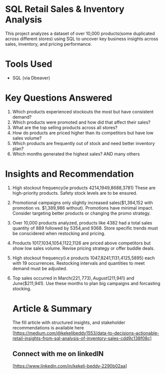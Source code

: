 # SQL Retail Sales & Inventory Analysis
This project analyzes a dataset of over 10,000 products(some duplicated across different stores) using SQL to uncover key 
business insights across sales, inventory, and pricing performance.

# Tools Used
- SQL (via Dbeaver)

# Key Questions Answered
1. Which products experienced stockouts the most but have consistent demand?
2. Which products were promoted and how did that affect their sales?
3. What are the top selling products across all stores?
4. How do products are priced higher than its competitors but have low sales volume?
5. Which products are frequently out of stock and need better inventory plan?
6. Which months generated the highest sales?
   AND many others

# Insights and Recommendation
1. High stockout frequency(ie products 4214,1949,8688,3781) These are high-priority products. Safety
   stock levels are to be ensured.
2. Promotional campaigns only slightly increased sales($1,394,152 with promotion vs. $1,389,986 without). Promotions have
   minimal impact. Consider targeting better products or changing the promo strategy.
3. Over 10,000 products analyzed, products like 4382 had a total sales quantity of 889 followed by 5354,and 9368. Store
   specific trends must be conscidered when restocking and pricing.
4. Products 1017,1034,1054,1122,1126 are priced above competitors but show low sales volume. Revise pricing strategy or offer
   buddle deals.
5. High stockout frequency(i.e products 1047,8241,1131,4125,5895) each with 19 occurrences. Restocking intervals and
   quantities to meet demand must be adjusted.
6. Top sales occurred in March($221,773), August($211,941) and June($211,941). Use these months to plan big campaigns and
   forcasting stocking.

   # Article & Summary
   The fill article with structured insights, and stakeholder recommendations is available here
   [https://medium.com/@kekelibeddy1553/data-to-decisions-actionable-retail-insights-from-sql-analysis-of-inventory-sales-cdd9c138f08c]

   ## Connect with me on linkedIN
   [https://www.linkedin.com/in/kekeli-beddy-2290b02aa]

